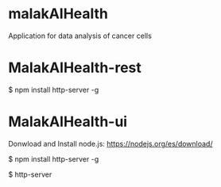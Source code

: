 # malakAIHealth
Application  for data analysis of cancer cells

# MalakAIHealth-rest

$ npm install http-server -g

# MalakAIHealth-ui
Donwload and Install node.js:  https://nodejs.org/es/download/

$ npm install http-server -g

$ http-server
